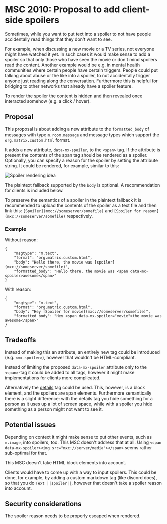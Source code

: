 # MSC 2010: Proposal to add client-side spoilers
Sometimes, while you want to put text into a spoiler to not have people accidentally read things that they don't want to see.

For example, when discussing a new movie or a TV series, not everyone might have watched it yet.
In such cases it would make sense to add a spoiler so that only those who have seen the movie or
don't mind spoilers read the content.
Another example would be e.g. in mental health communities where certain people have certain
triggers. People could put talking about abuse or the like into a spoiler, to not accidentally
trigger anyone just reading along the conversation.
Furthermore this is helpful for bridging to other networks that already have a spoiler feature.

To render the spoiler the content is hidden and then revealed once interacted somehow
(e.g. a click / hover).

## Proposal
This proposal is about adding a new attribute to the `formatted_body` of messages with type
`m.room.message` and message types which support the `org.matrix.custom.html` format.

It adds a new attribute, `data-mx-spoiler`, to the `<span>` tag. If the attribute is present the
contents of the span tag should be rendered as a spoiler. Optionally, you can specify a reason for
the spoiler by setting the attribute string. It could be rendered, for example, similar to this:

![Spoiler rendering idea](images/2010-spoiler-example.gif)

The plaintext fallback supported by the `body` is optional. A recommendation for clients is included
below.

To preserve the semantics of a spoiler in the plaintext fallback it is recommended to upload the contents of the spoiler
as a text file and then link this: `[Spoiler](mxc://someserver/somefile)` and
`[Spoiler for reason](mxc://someserver/somefile)` respectively.

### Example
Without reason:
```
{
    "msgtype": "m.text",
    "format": "org.matrix.custom.html",
    "body": "Hello there, the movie was [spoiler](mxc://someserver/somefile)",
    "formatted_body": "Hello there, the movie was <span data-mx-spoiler>awesome</span>"
}
```
With reason:
```
{
    "msgtype": "m.text",
    "format": "org.matrix.custom.html",
    "body": "Hey [Spoiler for movie](mxc://someserver/somefile)",
    "formatted_body": "Hey <span data-mx-spoiler="movie">the movie was awesome</span>"
}
```

## Tradeoffs
Instead of making this an attribute, an entirely new tag could be introduced (e.g. `<mx-spoiler>`),
however that wouldn't be HTML-compliant.

Instead of limiting the proposed `data-mx-spoiler` attribute only to the `<span>`-tag it could be
added to all tags, however it might make implementations for clients more complicated.

Alternatively the [details](https://developer.mozilla.org/en-US/docs/Web/HTML/Element/details) tag could
be used. This, however, is a block element, and the spoilers are span elements. Furthermore
semantically there is a slight difference: with the details tag you hide something for a person
as it uses up a lot of screen space, while with a spoiler you hide something as a person might not
want to see it.

## Potential issues
Depending on context it might make sense to put other events, such as `m.image`, into spoilers,
too. This MSC doesn't address that at all. Using
`<span data-mx-spoiler><img src="mxc://server/media"></span>` seems rather sub-optimal for that.

This MSC doesn't take HTML block elements into account.

Clients would have to come up with a way to input spoilers. This could be done, for example,
by adding a custom markdown tag (like discord does), so that you do `Text ||spoiler||`, however
that doesn't take a spoiler reason into account.

## Security considerations
The spoiler reason needs to be properly escaped when rendered.
